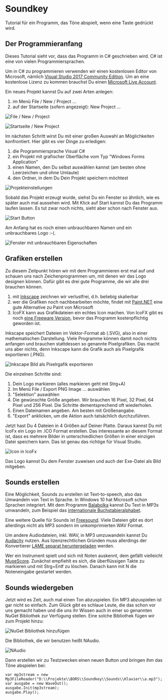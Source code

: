# Soundkey
Tutorial für ein Programm, das Töne abspielt, wenn eine Taste gedrückt wird.

## Der Programmieranfang

Dieses Tutorial sieht vor, dass das Programm in C# geschrieben wird. C# ist eine von vielen Programmiersprachen.

Um in C# zu programmieren verwenden wir einen kostenlosen Editor von Microsoft, nämlich [Visual Studio 2017 Community Edition](https://www.visualstudio.com/downloads). Um an eine kostenlose Lizenz zu kommen brauchst Du einen [Microsoft Live Account](https://login.live.com).

Ein neues Projekt kannst Du auf zwei Arten anlegen:

1. im Menü File / New / Project ...
2. auf der Startseite (sofern angezeigt): New Project ...

![File / New / Project](./img/file_new_project.png)

![Startseite / New Project](./img/startseite_new_project.png)

Im nächsten Schritt wirst Du mit einer großen Auswahl an Möglichkeiten konfrontiert. Hier gibt es vier Dinge zu erledigen:

1. die Programmiersprache Visual C#
2. ein Projekt mit grafischer Oberfläche vom Typ "Windows Forms Application"
3. einen Namen, den Du selbst auswählen kannst (am besten ohne Leerzeichen und ohne Umlaute)
4. den Ordner, in dem Du Dein Projekt speichern möchtest

![Projekteinstellungen](./img/projekt_einstellungen.png)

Sobald das Projekt erzeugt wurde, siehst Du ein Fenster so ähnlich, wie es später auch mal aussehen wird. Mit Klick auf Start kannst Du das Programm laufen lassen. Es tut zwar noch nichts, sieht aber schon nach Fenster aus.

![Start Button](./img/start.png)

Am Anfang hat es noch einen unbrauchbaren Namen und ein unbrauchbares Logo :-(.

![Fenster mit unbrauchbaren Eigenschaften](./img/fenster.png)

## Grafiken erstellen

Zu diesem Zeitpunkt hören wir mit dem Programmieren erst mal auf und schauen uns nach Zeichenprogrammen um, mit denen wir das Logo designen können. Dafür gibt es drei gute Programme, die wir alle drei brauchen können.

1. mit [Inkscape](https://inkscape.org/de/) zeichnen wir verlustfrei, d.h. beliebig skalierbar
2. wer die Grafiken noch nachbearbeiten möchte, findet mit [Paint.NET](https://www.getpaint.net/) eine gute Alternative zu Paint von Microsoft
3. IcoFX kann aus Grafikdateien ein echtes Icon machen. Von IcoFX gibt es noch [eine Freeware Version](http://www.chip.de/downloads/IcoFX-letzte-Freeware-Version_28266149.html), bevor das Programm kostenpflichtig geworden ist.

Inkscape speichert Dateien im Vektor-Format ab (.SVG), also in einer mathematischen Darstellung. Viele Programme können damit noch nichts anfangen und brauchen stattdessen so genannte Pixelgrafiken. Das macht uns aber nichts, denn Inkscape kann die Grafik auch als Pixelgrafik exportieren (.PNG).

![Inkscape Bild als Pixelrgafik exportieren](./img/inkscape.png)

Die einzelnen Schritte sind:

1. Dein Logo markieren (alles markieren geht mit Strg+A)
2. Im Menü File / Export PNG Image ... auswählen
3. "Selektion" auswählen
4. Die gewünschte Größe angeben. Wir brauchen 16 Pixel, 32 Pixel, 64 Pixel und 256 Pixel. Die Schritte dementsprechend oft wiederholen.
5. Einen Dateinamen angeben. Am besten mit Größenangabe.
6. "Export" anklicken, um die Aktion auch tatsächlich durchzuführen.

Jetzt hast Du 4 Dateien in 4 Größen auf Deiner Platte. Daraus kannst Du mit IcoFx ein Logo im .ICO Format erstellen. Das interessante an diesem Format ist, dass es mehrere Bilder in unterschiedlichen Größen in einer einzigen Datei speichern kann. Das ist genau das richtige für Visual Studio.

![Icon in IcoFx](./img/icofx.png)

Das Logo kannst Du dem Fenster zuweisen und auch der Exe-Datei als Bild mitgeben.

## Sounds erstellen

Eine Möglichkeit, Sounds zu erstellen ist Text-to-speech, also das Umwandeln von Text in Sprache. In Windows 10 hat Microsoft schon Sprachen integriert. Mit dem Programm [Balabolka](http://www.cross-plus-a.com/de/balabolka.htm) kannst Du Text in MP3s umwandeln, zum Beispiel das [internationale Buchstabieralphabet](http://www.ib-haertling.de/amateurfunk/Alphabet.pdf).

Eine weitere Quelle für Sounds ist [Freesound](https://freesound.org/). Viele Dateien gibt es dort allerdings nicht als MP3 sondern im unkomprimierten WAV Format.

Um andere Audiodateien, inkl. WAV, in MP3 umzuwandeln kannst Du [Audacity](http://www.audacityteam.org/download/windows/) nutzen. Aus lizenzrechtlichen Gründen muss allerdings der Konvertierer [LAME separat heruntergeladen](http://lame.buanzo.org/#lamewindl) werden.

Wer ein Instrument spielt und sich mit Noten auskennt, dem gefällt vielleicht [MuseScore](https://musescore.org/de/download). Zunächst empfiehlt es sich, die überflüssigen Takte zu markieren und mit Strg+Entf zu löschen. Danach kann mit N die Noteneingabe gestartet werden. 

## Sounds wiedergeben

Jetzt wird es Zeit, auch mal einen Ton abzuspielen. Ein MP3 abzuspielen ist gar nicht so einfach. Zum Glück gibt es schlaue Leute, die das schon vor uns gemacht haben und die uns ihr Wissen auch in einer so genannten NuGet Bibliothek zur Verfügung stellen. Eine solche Bibliothek fügen wir zum Projekt hinzu:

![NuGet Bibliothek hinzufügen](./img/nuget.png)

Die Bibliothek, die wir benutzen heißt NAudio.

![NAudio](./img/naudio.png)

Dann erstellen wir zu Testzwecken einen neuen Button und bringen ihm das Töne abspielen bei:

    var mp3stream = new Mp3FileReader("D:\\Projekte\\BORS\\Soundkey\\Sounds\\Klavier\\a.mp3");
    var ausgabe = new WaveOut();
    ausgabe.Init(mp3stream);
    ausgabe.Play();
